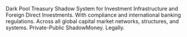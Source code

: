 Dark Pool Treasury Shadow System for Investment Infrastructure and Foreign Direct Investments.
With compliance and international banking regulations.
Across all global capital market networks, structures, and systems.
Private-Public ShadowMoney. Legally. 
